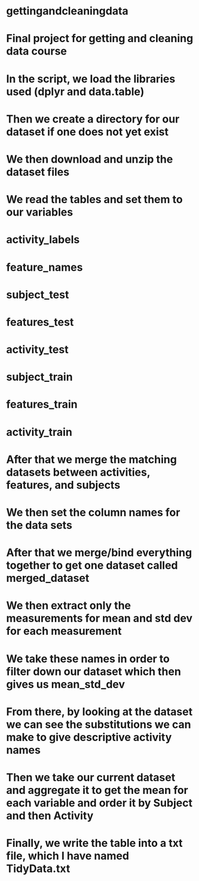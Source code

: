 # gettingandcleaningdata
# Final project for getting and cleaning data course
# In the script, we load the libraries used (dplyr and data.table)
# Then we create a directory for our dataset if one does not yet exist
# We then download and unzip the dataset files
# We read the tables and set them to our variables
#    activity_labels 
#    feature_names  
#    subject_test 
#    features_test 
#    activity_test 
#    subject_train 
#    features_train 
#    activity_train 
# After that we merge the matching datasets between activities, features, and subjects
# We then set the column names for the data sets
# After that we merge/bind everything together to get one dataset called merged_dataset
# We then extract only the measurements for mean and std dev for each measurement
# We take these names in order to filter down our dataset which then gives us mean_std_dev
# From there, by looking at the dataset we can see the substitutions we can make to give descriptive activity names
# Then we take our current dataset and aggregate it to get the mean for each variable and order it by Subject and then Activity
# Finally, we write the table into a txt file, which I have named TidyData.txt
